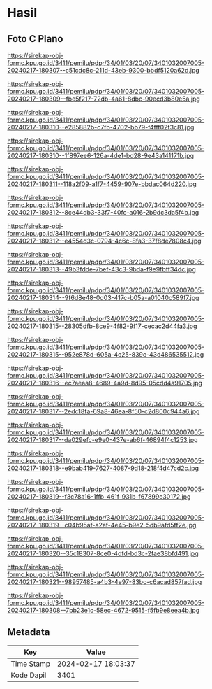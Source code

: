 # Hasil

## Foto C Plano

https://sirekap-obj-formc.kpu.go.id/3411/pemilu/pdpr/34/01/03/20/07/3401032007005-20240217-180307--c51cdc8c-211d-43eb-9300-bbdf5120a62d.jpg

https://sirekap-obj-formc.kpu.go.id/3411/pemilu/pdpr/34/01/03/20/07/3401032007005-20240217-180309--fbe5f217-72db-4a61-8dbc-90ecd3b80e5a.jpg

https://sirekap-obj-formc.kpu.go.id/3411/pemilu/pdpr/34/01/03/20/07/3401032007005-20240217-180310--e285882b-c7fb-4702-bb79-f4fff02f3c81.jpg

https://sirekap-obj-formc.kpu.go.id/3411/pemilu/pdpr/34/01/03/20/07/3401032007005-20240217-180310--1f897ee6-126a-4de1-bd28-9e43a141171b.jpg

https://sirekap-obj-formc.kpu.go.id/3411/pemilu/pdpr/34/01/03/20/07/3401032007005-20240217-180311--118a2f09-a1f7-4459-907e-bbdac064d220.jpg

https://sirekap-obj-formc.kpu.go.id/3411/pemilu/pdpr/34/01/03/20/07/3401032007005-20240217-180312--8ce44db3-33f7-40fc-a016-2b9dc3da5f4b.jpg

https://sirekap-obj-formc.kpu.go.id/3411/pemilu/pdpr/34/01/03/20/07/3401032007005-20240217-180312--e4554d3c-0794-4c6c-8fa3-37f8de7808c4.jpg

https://sirekap-obj-formc.kpu.go.id/3411/pemilu/pdpr/34/01/03/20/07/3401032007005-20240217-180313--49b3fdde-7bef-43c3-9bda-f9e9fbff34dc.jpg

https://sirekap-obj-formc.kpu.go.id/3411/pemilu/pdpr/34/01/03/20/07/3401032007005-20240217-180314--9f6d8e48-0d03-417c-b05a-a01040c589f7.jpg

https://sirekap-obj-formc.kpu.go.id/3411/pemilu/pdpr/34/01/03/20/07/3401032007005-20240217-180315--28305dfb-8ce9-4f82-9f17-cecac2d44fa3.jpg

https://sirekap-obj-formc.kpu.go.id/3411/pemilu/pdpr/34/01/03/20/07/3401032007005-20240217-180315--952e878d-605a-4c25-839c-43d486535512.jpg

https://sirekap-obj-formc.kpu.go.id/3411/pemilu/pdpr/34/01/03/20/07/3401032007005-20240217-180316--ec7aeaa8-4689-4a9d-8d95-05cdd4a91705.jpg

https://sirekap-obj-formc.kpu.go.id/3411/pemilu/pdpr/34/01/03/20/07/3401032007005-20240217-180317--2edc18fa-69a8-46ea-8f50-c2d800c944a6.jpg

https://sirekap-obj-formc.kpu.go.id/3411/pemilu/pdpr/34/01/03/20/07/3401032007005-20240217-180317--da029efc-e9e0-437e-ab6f-46894f4c1253.jpg

https://sirekap-obj-formc.kpu.go.id/3411/pemilu/pdpr/34/01/03/20/07/3401032007005-20240217-180318--e9bab419-7627-4087-9d18-218f4d47cd2c.jpg

https://sirekap-obj-formc.kpu.go.id/3411/pemilu/pdpr/34/01/03/20/07/3401032007005-20240217-180319--f3c78a16-1ffb-461f-931b-f67899c30172.jpg

https://sirekap-obj-formc.kpu.go.id/3411/pemilu/pdpr/34/01/03/20/07/3401032007005-20240217-180319--c04b95af-a2af-4e45-b9e2-5db9afd5ff2e.jpg

https://sirekap-obj-formc.kpu.go.id/3411/pemilu/pdpr/34/01/03/20/07/3401032007005-20240217-180320--35c18307-8ce0-4dfd-bd3c-2fae38bfd491.jpg

https://sirekap-obj-formc.kpu.go.id/3411/pemilu/pdpr/34/01/03/20/07/3401032007005-20240217-180321--98957485-a4b3-4e97-83bc-c6acad857fad.jpg

https://sirekap-obj-formc.kpu.go.id/3411/pemilu/pdpr/34/01/03/20/07/3401032007005-20240217-180308--7bb23e1c-58ec-4672-9515-f5fb9e8eea4b.jpg


## Metadata

| Key        | Value               |
| ---------- | ------------------- |
| Time Stamp | 2024-02-17 18:03:37 |
| Kode Dapil | 3401                |



